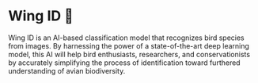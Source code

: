 # Wing ID 🦅

Wing ID is an AI-based classification model that recognizes bird species from images. By harnessing the power of a state-of-the-art deep learning model, this AI will help bird enthusiasts, researchers, and conservationists by accurately simplifying the process of identification toward furthered understanding of avian biodiversity.
